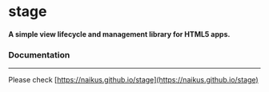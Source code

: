 # stage
#### A simple view lifecycle and management library for HTML5 apps.


### Documentation
-----

Please check [https://naikus.github.io/stage](https://naikus.github.io/stage)